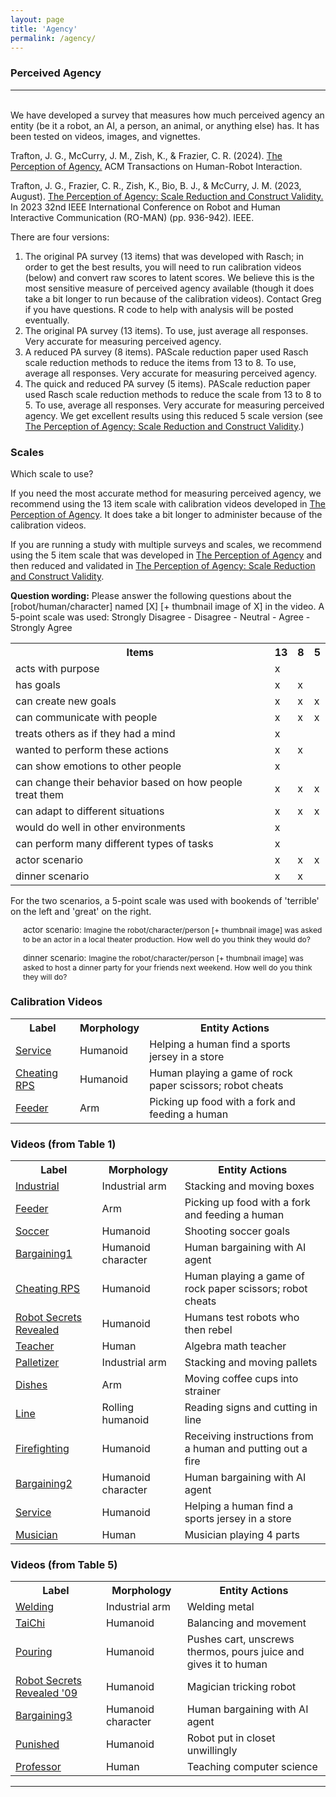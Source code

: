 ```yaml
---
layout: page
title: 'Agency'
permalink: /agency/
---
```

<h3>Perceived Agency</h3>
<hr><br>
We have developed a survey that measures how much perceived agency an entity (be it a robot, an AI, a person, an animal, or anything else) has. It has been tested on videos, images, and vignettes.

<p>Trafton, J. G., McCurry, J. M., Zish, K., & Frazier, C. R. (2024). <a href="/papers/PerceptionOfAgency.pdf" target="_blank">The Perception of Agency.</a> ACM Transactions on Human-Robot Interaction.</p>

<p>Trafton, J. G., Frazier, C. R., Zish, K., Bio, B. J., & McCurry, J. M. (2023, August). <a href="/papers/PAScaleReduction.pdf" target="_blank">The Perception of Agency: Scale Reduction and Construct Validity.</a> In 2023 32nd IEEE International Conference on Robot and Human Interactive Communication (RO-MAN) (pp. 936-942). IEEE.</p>

There are four versions:
<br>
<ol type="1">
  <li>The original PA survey (13 items) that was developed with Rasch; in order to get the
   best results, you will need to run calibration videos (below) and convert raw scores to
   latent scores. We believe this is the most sensitive measure of perceived agency
   available (though it does take a bit longer to run because of the calibration videos).
   Contact Greg if you have questions. R code to help with analysis will be posted
   eventually.</li>
  <li>The original PA survey (13 items).  To use, just average all responses.  Very accurate for measuring
   perceived agency.</li>
  <li>A reduced PA survey (8 items).  PAScale reduction paper used Rasch scale reduction methods to
   reduce the items from 13 to 8.  To use, average all responses.  Very accurate for measuring
   perceived agency.</li>
  <li>The quick and reduced PA survey (5 items). PAScale reduction paper used Rasch scale
   reduction methods to reduce the scale from 13 to 8 to 5. To use, average all responses.
   Very accurate for measuring perceived agency. We get excellent results using this
   reduced 5 scale version (see <a href="/papers/PAScaleReduction.pdf" target="_blank">The Perception of Agency: Scale Reduction and Construct Validity</a>.)</li>
</ol>  
<h3>Scales</h3>
Which scale to use?

If you need the most accurate method for measuring perceived agency, we recommend using
the 13 item scale with calibration videos developed in <a href="/papers/PerceptionOfAgency.pdf" target="_blank">The Perception of Agency</a>. It does take a bit
longer to administer because of the calibration videos.

If you are running a study with multiple surveys and scales, we recommend using the 5 item
scale that was developed in <a href="/papers/PerceptionOfAgency.pdf" target="_blank">The Perception of Agency</a> and then reduced and validated in <a href="/papers/PAScaleReduction.pdf" target="_blank">The Perception of Agency: Scale Reduction and Construct Validity</a>.

<b>Question wording:</b> Please answer the following questions about the [robot/human/character] named [X] [+ thumbnail image of X] in the video. A 5-point scale was used: Strongly Disagree - Disagree - Neutral - Agree - Strongly Agree
<table>
  <tr>
    <th>Items</th>
    <th>13</th>
    <th>8</th>
    <th>5</th>
  </tr>
  <tr>
    <td>acts with purpose</td>
    <td>x</td>
    <td></td>
    <td></td>
  </tr>
  <tr>
    <td>has goals</td>
    <td>x</td>
    <td>x</td>
    <td></td>
  </tr>  
  <tr>
    <td>can create new goals</td>
    <td>x</td>
    <td>x</td>
    <td>x</td>
  </tr>  
  <tr>
    <td>can communicate with people</td>
    <td>x</td>
    <td>x</td>
    <td>x</td>
  </tr>
  <tr>
    <td>treats others as if they had a mind</td>
    <td>x</td>
    <td></td>
    <td></td>
  </tr>  
  <tr>
    <td>wanted to perform these actions</td>
    <td>x</td>
    <td>x</td>
    <td></td>
  </tr>    
  <tr>
    <td>can show emotions to other people</td>
    <td>x</td>
    <td></td>
    <td></td>
  </tr>    
  <tr>
    <td>can change their behavior based on how people treat them</td>
    <td>x</td>
    <td>x</td>
    <td>x</td>
  </tr>    
  <tr>
    <td>can adapt to different situations</td>
    <td>x</td>
    <td>x</td>
    <td>x</td>
  </tr>    
  <tr>
    <td>would do well in other environments</td>
    <td>x</td>
    <td></td>
    <td></td>
  </tr>    
  <tr>
    <td>can perform many different types of tasks</td>
    <td>x</td>
    <td></td>
    <td></td>
  </tr>    
  <tr>
    <td>actor scenario</td>
    <td>x</td>
    <td>x</td>
    <td>x</td>
  </tr>    
  <tr>
    <td>dinner scenario</td>
    <td>x</td>
    <td>x</td>
    <td></td>
  </tr>                       
</table>
For the two scenarios, a 5-point scale was used with bookends of 'terrible' on the left and 'great' on the right.
<p style="font-size:95%; padding-left: 20px;">actor scenario: <span style="font-size:90%">Imagine the robot/character/person [+ thumbnail image] was asked to be an actor in a local theater production. How well do you think they would do?</span></p>
<p style="font-size:95%; padding-left: 20px;">dinner scenario: <span style="font-size:90%">Imagine the robot/character/person [+ thumbnail image] was asked to host a dinner party for your friends next weekend. How well do you think they will do?</span></p>
<h3>Calibration Videos</h3>
<table>
  <tr>
    <th>Label</th>
    <th>Morphology</th>
    <th>Entity Actions</th>
  </tr>
  <tr>
    <td><a href="/videos/table1/service.mp4" target="_blank">Service</a></td>
    <td>Humanoid</td>
    <td>Helping a human find a sports jersey in a store</td>
  </tr>
  <tr>
    <td><a href="/videos/table1/cheater.mp4" target="_blank">Cheating RPS</a></td>
    <td>Humanoid</td>
    <td>Human playing a game of rock paper scissors; robot cheats</td>
  </tr>  
  <tr>
    <td><a href="/videos/table1/feeder.mp4" target="_blank">Feeder</a></td>
    <td>Arm</td>
    <td>Picking up food with a fork and feeding a human</td>
  </tr>  
</table>
<h3>Videos (from Table 1)</h3>
<table>
  <tr>
    <th>Label</th>
    <th>Morphology</th>
    <th>Entity Actions</th>
  </tr>
  <tr>
    <td><a href="/videos/table1/industrial.mp4" target="_blank">Industrial</a></td>
    <td>Industrial arm</td>
    <td>Stacking and moving boxes</td>
  </tr>
  <tr>
    <td><a href="/videos/table1/feeder.mp4" target="_blank">Feeder</a></td>
    <td>Arm</td>
    <td>Picking up food with a fork and feeding a human</td>
  </tr>
  <tr>
    <td><a href="/videos/table1/soccer.mov" target="_blank">Soccer</a></td>
    <td>Humanoid</td>
    <td>Shooting soccer goals</td>
  </tr>
  <tr>
    <td><a href="/videos/table1/bargaining1.mp4" target="_blank">Bargaining1</a></td>
    <td>Humanoid character</td>
    <td>Human bargaining with AI agent</td>
  </tr>
  <tr>
    <td><a href="/videos/table1/cheater.mp4" target="_blank">Cheating RPS</a></td>
    <td>Humanoid</td>
    <td>Human playing a game of rock paper scissors; robot cheats</td>
  </tr>
  <tr>
    <td><a href="/videos/table1/octavia_george.mp4" target="_blank">Robot Secrets Revealed</a></td>
    <td>Humanoid</td>
    <td>Humans test robots who then rebel</td>
  </tr>
  <tr>
    <td><a href="/videos/table1/math.mp4" target="_blank">Teacher</a></td>
    <td>Human</td>
    <td>Algebra math teacher</td>
  </tr>
  <tr>
    <td><a href="/videos/table1/palletizer.mp4" target="_blank">Palletizer</a></td>
    <td>Industrial arm</td>
    <td>Stacking and moving pallets</td>
  </tr>
  <tr>
    <td><a href="/videos/table1/dishes.mp4" target="_blank">Dishes</a></td>
    <td>Arm</td>
    <td>Moving coffee cups into strainer</td>
  </tr>
   <tr>
    <td><a href="/videos/table1/hubo.mp4" target="_blank">Line</a></td>
    <td>Rolling humanoid</td>
    <td>Reading signs and cutting in line</td>
  </tr>
  <tr>
    <td><a href="/videos/table1/firefighter.mp4" target="_blank">Firefighting</a></td>
    <td>Humanoid</td>
    <td>Receiving instructions from a human and putting out a fire</td>
  </tr>
  <tr>
    <td><a href="/videos/table1/bargaining2.mp4" target="_blank">Bargaining2</a></td>
    <td>Humanoid character</td>
    <td>Human bargaining with AI agent</td>
  </tr>
  <tr>
    <td><a href="/videos/table1/service.mp4" target="_blank">Service</a></td>
    <td>Humanoid</td>
    <td>Helping a human find a sports jersey in a store</td>
  </tr>
  <tr>
    <td><a href="/videos/table1/musician.mp4" target="_blank">Musician</a></td>
    <td>Human</td>
    <td>Musician playing 4 parts</td>
  </tr>  
</table>
<h3>Videos (from Table 5)</h3>
<table>
  <tr>
    <th>Label</th>
    <th>Morphology</th>
    <th>Entity Actions</th>
  </tr>
  <tr>
    <td><a href="/videos/table5/welding.mp4" target="_blank">Welding</a></td>
    <td>Industrial arm</td>
    <td>Welding metal</td>
  </tr>  
  <tr>
    <td><a href="/videos/table5/taichi.mp4" target="_blank">TaiChi</a></td>
    <td>Humanoid</td>
    <td>Balancing and movement</td>
  </tr>  
  <tr>
    <td><a href="/videos/table5/asimo.mp4" target="_blank">Pouring</a></td>
    <td>Humanoid</td>
    <td>Pushes cart, unscrews thermos, pours juice and gives it to human</td>
  </tr>  
    <tr>
    <td><a href="/videos/table5/secrets.mp4" target="_blank">Robot Secrets Revealed '09</a></td>
    <td>Humanoid</td>
    <td>Magician tricking robot</td>
  </tr>  
  <tr>
    <td><a href="/videos/table5/bargaining3.mp4" target="_blank">Bargaining3</a></td>
    <td>Humanoid character</td>
    <td>Human bargaining with AI agent</td>
  </tr>  
    <tr>
    <td><a href="/videos/table5/closeted.mp4" target="_blank">Punished</a></td>
    <td>Humanoid</td>
    <td>Robot put in closet unwillingly</td>
  </tr>  
  <tr>
    <td><a href="/videos/table5/professor.mp4" target="_blank">Professor</a></td>
    <td>Human</td>
    <td>Teaching computer science</td>
  </tr>  
</table>
<hr>
